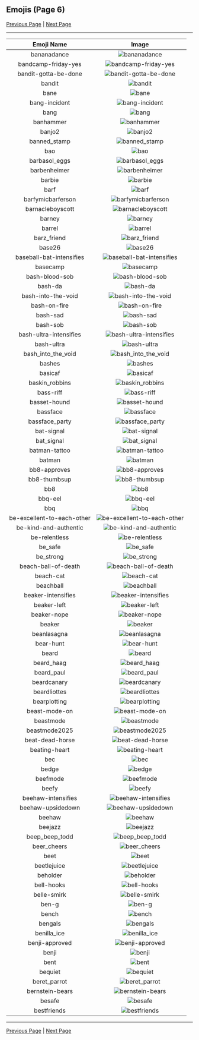 
## Emojis (Page 6)

[Previous Page](/docs/rc/page-a-0005.md)
  | [Next Page](/docs/rc/page-b-0007.md)

<hr />

|Emoji Name|Image|
| :-: | :-: |
|bananadance| ![bananadance](/emojis/rc/bananadance.gif)|
|bandcamp-friday-yes| ![bandcamp-friday-yes](/emojis/rc/bandcamp-friday-yes.gif)|
|bandit-gotta-be-done| ![bandit-gotta-be-done](/emojis/rc/bandit-gotta-be-done.png)|
|bandit| ![bandit](/emojis/rc/bandit.gif)|
|bane| ![bane](/emojis/rc/bane.png)|
|bang-incident| ![bang-incident](/emojis/rc/bang-incident.png)|
|bang| ![bang](/emojis/rc/bang.png)|
|banhammer| ![banhammer](/emojis/rc/banhammer.png)|
|banjo2| ![banjo2](/emojis/rc/banjo2.png)|
|banned_stamp| ![banned_stamp](/emojis/rc/banned_stamp.png)|
|bao| ![bao](/emojis/rc/bao.jpg)|
|barbasol_eggs| ![barbasol_eggs](/emojis/rc/barbasol_eggs.png)|
|barbenheimer| ![barbenheimer](/emojis/rc/barbenheimer.png)|
|barbie| ![barbie](/emojis/rc/barbie.png)|
|barf| ![barf](/emojis/rc/barf.png)|
|barfymicbarferson| ![barfymicbarferson](/emojis/rc/barfymicbarferson.png)|
|barnacleboyscott| ![barnacleboyscott](/emojis/rc/barnacleboyscott.jpg)|
|barney| ![barney](/emojis/rc/barney.jpg)|
|barrel| ![barrel](/emojis/rc/barrel.jpg)|
|barz_friend| ![barz_friend](/emojis/rc/barz_friend.jpg)|
|base26| ![base26](/emojis/rc/base26.gif)|
|baseball-bat-intensifies| ![baseball-bat-intensifies](/emojis/rc/baseball-bat-intensifies.gif)|
|basecamp| ![basecamp](/emojis/rc/basecamp.png)|
|bash-blood-sob| ![bash-blood-sob](/emojis/rc/bash-blood-sob.png)|
|bash-da| ![bash-da](/emojis/rc/bash-da.png)|
|bash-into-the-void| ![bash-into-the-void](/emojis/rc/bash-into-the-void.gif)|
|bash-on-fire| ![bash-on-fire](/emojis/rc/bash-on-fire.gif)|
|bash-sad| ![bash-sad](/emojis/rc/bash-sad.png)|
|bash-sob| ![bash-sob](/emojis/rc/bash-sob.png)|
|bash-ultra-intensifies| ![bash-ultra-intensifies](/emojis/rc/bash-ultra-intensifies.gif)|
|bash-ultra| ![bash-ultra](/emojis/rc/bash-ultra.png)|
|bash_into_the_void| ![bash_into_the_void](/emojis/rc/bash_into_the_void.gif)|
|bashes| ![bashes](/emojis/rc/bashes.gif)|
|basicaf| ![basicaf](/emojis/rc/basicaf.png)|
|baskin_robbins| ![baskin_robbins](/emojis/rc/baskin_robbins.png)|
|bass-riff| ![bass-riff](/emojis/rc/bass-riff.jpg)|
|basset-hound| ![basset-hound](/emojis/rc/basset-hound.png)|
|bassface| ![bassface](/emojis/rc/bassface.png)|
|bassface_party| ![bassface_party](/emojis/rc/bassface_party.gif)|
|bat-signal| ![bat-signal](/emojis/rc/bat-signal.png)|
|bat_signal| ![bat_signal](/emojis/rc/bat_signal.gif)|
|batman-tattoo| ![batman-tattoo](/emojis/rc/batman-tattoo.png)|
|batman| ![batman](/emojis/rc/batman.gif)|
|bb8-approves| ![bb8-approves](/emojis/rc/bb8-approves.png)|
|bb8-thumbsup| ![bb8-thumbsup](/emojis/rc/bb8-thumbsup.png)|
|bb8| ![bb8](/emojis/rc/bb8.png)|
|bbq-eel| ![bbq-eel](/emojis/rc/bbq-eel.png)|
|bbq| ![bbq](/emojis/rc/bbq.gif)|
|be-excellent-to-each-other| ![be-excellent-to-each-other](/emojis/rc/be-excellent-to-each-other.jpg)|
|be-kind-and-authentic| ![be-kind-and-authentic](/emojis/rc/be-kind-and-authentic.png)|
|be-relentless| ![be-relentless](/emojis/rc/be-relentless.png)|
|be_safe| ![be_safe](/emojis/rc/be_safe.png)|
|be_strong| ![be_strong](/emojis/rc/be_strong.png)|
|beach-ball-of-death| ![beach-ball-of-death](/emojis/rc/beach-ball-of-death.gif)|
|beach-cat| ![beach-cat](/emojis/rc/beach-cat.jpg)|
|beachball| ![beachball](/emojis/rc/beachball.gif)|
|beaker-intensifies| ![beaker-intensifies](/emojis/rc/beaker-intensifies.gif)|
|beaker-left| ![beaker-left](/emojis/rc/beaker-left.png)|
|beaker-nope| ![beaker-nope](/emojis/rc/beaker-nope.gif)|
|beaker| ![beaker](/emojis/rc/beaker.png)|
|beanlasagna| ![beanlasagna](/emojis/rc/beanlasagna.png)|
|bear-hunt| ![bear-hunt](/emojis/rc/bear-hunt.png)|
|beard| ![beard](/emojis/rc/beard.png)|
|beard_haag| ![beard_haag](/emojis/rc/beard_haag.png)|
|beard_paul| ![beard_paul](/emojis/rc/beard_paul.png)|
|beardcanary| ![beardcanary](/emojis/rc/beardcanary.png)|
|beardliottes| ![beardliottes](/emojis/rc/beardliottes.png)|
|bearplotting| ![bearplotting](/emojis/rc/bearplotting.gif)|
|beast-mode-on| ![beast-mode-on](/emojis/rc/beast-mode-on.jpg)|
|beastmode| ![beastmode](/emojis/rc/beastmode.png)|
|beastmode2025| ![beastmode2025](/emojis/rc/beastmode2025.png)|
|beat-dead-horse| ![beat-dead-horse](/emojis/rc/beat-dead-horse.gif)|
|beating-heart| ![beating-heart](/emojis/rc/beating-heart.gif)|
|bec| ![bec](/emojis/rc/bec.png)|
|bedge| ![bedge](/emojis/rc/bedge.png)|
|beefmode| ![beefmode](/emojis/rc/beefmode.png)|
|beefy| ![beefy](/emojis/rc/beefy.png)|
|beehaw-intensifies| ![beehaw-intensifies](/emojis/rc/beehaw-intensifies.gif)|
|beehaw-upsidedown| ![beehaw-upsidedown](/emojis/rc/beehaw-upsidedown.png)|
|beehaw| ![beehaw](/emojis/rc/beehaw.png)|
|beejazz| ![beejazz](/emojis/rc/beejazz.png)|
|beep_beep_todd| ![beep_beep_todd](/emojis/rc/beep_beep_todd.jpg)|
|beer_cheers| ![beer_cheers](/emojis/rc/beer_cheers.gif)|
|beet| ![beet](/emojis/rc/beet.png)|
|beetlejuice| ![beetlejuice](/emojis/rc/beetlejuice.png)|
|beholder| ![beholder](/emojis/rc/beholder.png)|
|bell-hooks| ![bell-hooks](/emojis/rc/bell-hooks.png)|
|belle-smirk| ![belle-smirk](/emojis/rc/belle-smirk.gif)|
|ben-g| ![ben-g](/emojis/rc/ben-g.png)|
|bench| ![bench](/emojis/rc/bench.png)|
|bengals| ![bengals](/emojis/rc/bengals.png)|
|benilla_ice| ![benilla_ice](/emojis/rc/benilla_ice.png)|
|benji-approved| ![benji-approved](/emojis/rc/benji-approved.png)|
|benji| ![benji](/emojis/rc/benji.png)|
|bent| ![bent](/emojis/rc/bent.png)|
|bequiet| ![bequiet](/emojis/rc/bequiet.gif)|
|beret_parrot| ![beret_parrot](/emojis/rc/beret_parrot.gif)|
|bernstein-bears| ![bernstein-bears](/emojis/rc/bernstein-bears.png)|
|besafe| ![besafe](/emojis/rc/besafe.png)|
|bestfriends| ![bestfriends](/emojis/rc/bestfriends.gif)|

<hr/>

[Previous Page](/docs/rc/page-a-0005.md)
  | [Next Page](/docs/rc/page-b-0007.md)